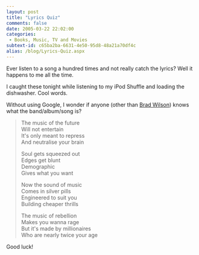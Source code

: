 ```yaml
---
layout: post
title: "Lyrics Quiz"
comments: false
date: 2005-03-22 22:02:00
categories:
 - Books, Music, TV and Movies
subtext-id: c65ba2ba-6631-4e50-95d8-48a21a70df4c
alias: /blog/Lyrics-Quiz.aspx
---
```



Ever listen to a song a hundred times and not really catch the lyrics? Well it happens to me all the time.

I caught these tonight while listening to my iPod Shuffle and loading the dishwasher. Cool words.

Without using Google, I wonder if anyone (other than [Brad Wilson](http://dotnetguy.techieswithcats.com/)) knows what the band/album/song is?

> The music of the future  
Will not entertain  
It's only meant to repress  
And neutralise your brain
> 
> Soul gets squeezed out  
Edges get blunt  
Demographic  
Gives what you want
> 
> Now the sound of music  
Comes in silver pills  
Engineered to suit you  
Building cheaper thrills
> 
> The music of rebellion  
Makes you wanna rage  
But it's made by millionaires  
Who are nearly twice your age

Good luck!
